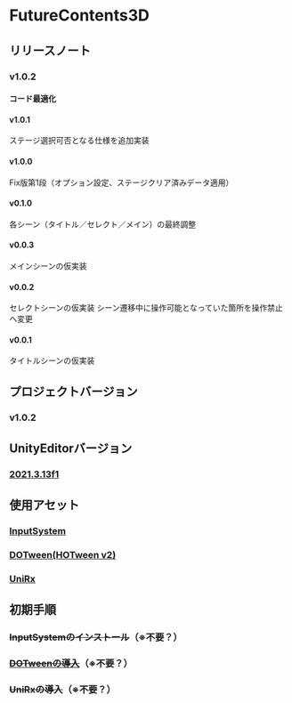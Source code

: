 # FutureContents3D
## リリースノート
### v1.0.2
#### コード最適化
#### v1.0.1
ステージ選択可否となる仕様を追加実装
#### v1.0.0
Fix版第1段（オプション設定、ステージクリア済みデータ適用）
#### v0.1.0
各シーン（タイトル／セレクト／メイン）の最終調整
#### v0.0.3
メインシーンの仮実装
#### v0.0.2
セレクトシーンの仮実装
シーン遷移中に操作可能となっていた箇所を操作禁止へ変更
#### v0.0.1
タイトルシーンの仮実装
## プロジェクトバージョン
### v1.0.2
## UnityEditorバージョン
### [2021.3.13f1](https://unity.com/releases/editor/whats-new/2021.3.13)
## 使用アセット
### [InputSystem](https://forpro.unity3d.jp/unity_pro_tips/2021/05/20/1957/)
### [DOTween(HOTween v2)](https://assetstore.unity.com/packages/tools/animation/dotween-hotween-v2-27676)
### [UniRx](https://kingmo.jp/kumonos/unirx-unitask-upm-import/)
## 初期手順
### ~~InputSystemのインストール~~（※不要？）
### ~~[DOTweenの導入](https://qiita.com/broken55/items/df152c061da759ad1471)~~（※不要？）
### ~~UniRxの導入~~（※不要？）
